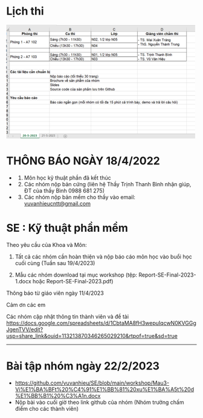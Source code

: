 # Lịch thi

<img src="/images/20.5.jpg" alt="Lịch thi ngày 20/5/2023" style="height: 300px; width:500px;"/>



# THÔNG BÁO NGÀY 18/4/2022
* 1. Môn học kỹ thuật phần đã kết thúc
* 2. Các nhóm nộp bản cứng (liên hệ Thầy Trịnh Thanh Bình nhận giúp, ĐT của thầy Bình 0988 681 275)
* 3. Các nhóm nộp bản mềm cho thầy vào email: vuvanhieucntt@gmail.com




# SE : Kỹ thuật phần mềm

Theo yêu cầu của Khoa và Môn:

1. Tất cả các nhóm cần hoàn thiện và nộp báo cáo môn học vào buổi học cuối cùng (Tuần sau 19/4/2023)

2. Mẫu các nhóm download tại mục workshop (tệp: Report-SE-Final-2023-1.docx hoặc Report-SE-Final-2023.pdf)

Thông báo từ giáo viên ngày 11/4/2023

Cảm ơn các em

Các nhóm cập nhật thông tin thành viên và đề tài
https://docs.google.com/spreadsheets/d/1CbtaMA8fH3wepuIqcwN0KVGGgJgenTVV/edit?usp=share_link&ouid=113213870346265029210&rtpof=true&sd=true

------------------
# Bài tập nhóm ngày 22/2/2023
* https://github.com/vuvanhieu/SE/blob/main/workshop/Mau3-Vi%E1%BA%BFt%20%C4%91%E1%BB%81%20xu%E1%BA%A5t%20d%E1%BB%B1%20%C3%A1n.docx
* Nộp bài vào cuối giờ theo link github của nhóm (Nhóm trưởng chấm điểm cho các thành viên)
